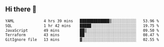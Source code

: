 ## Hi there 👋

<!--START_SECTION:waka-->

```txt
YAML             4 hrs 39 mins   █████████████▒░░░░░░░░░░░   53.96 %
SQL              1 hr 42 mins    █████░░░░░░░░░░░░░░░░░░░░   19.75 %
JavaScript       49 mins         ██▒░░░░░░░░░░░░░░░░░░░░░░   09.50 %
Terraform        43 mins         ██░░░░░░░░░░░░░░░░░░░░░░░   08.47 %
GitIgnore file   13 mins         ▓░░░░░░░░░░░░░░░░░░░░░░░░   02.55 %
```

<!--END_SECTION:waka-->

<!--
**taylor475/taylor475** is a ✨ _special_ ✨ repository because its `README.md` (this file) appears on your GitHub profile.

Here are some ideas to get you started:

- 🔭 I’m currently working on ...
- 🌱 I’m currently learning ...
- 👯 I’m looking to collaborate on ...
- 🤔 I’m looking for help with ...
- 💬 Ask me about ...
- 📫 How to reach me: ...
- 😄 Pronouns: ...
- ⚡ Fun fact: ...
-->
